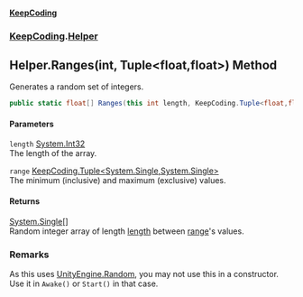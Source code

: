 #### [KeepCoding](index.md 'index')
### [KeepCoding](KeepCoding.md 'KeepCoding').[Helper](KeepCoding_Helper.md 'KeepCoding.Helper')
## Helper.Ranges(int, Tuple&lt;float,float&gt;) Method
Generates a random set of integers.  
```csharp
public static float[] Ranges(this int length, KeepCoding.Tuple<float,float> range);
```
#### Parameters
<a name='KeepCoding_Helper_Ranges(int_KeepCoding_Tuple_float_float_)_length'></a>
`length` [System.Int32](https://docs.microsoft.com/en-us/dotnet/api/System.Int32 'System.Int32')  
The length of the array.
  
<a name='KeepCoding_Helper_Ranges(int_KeepCoding_Tuple_float_float_)_range'></a>
`range` [KeepCoding.Tuple&lt;](KeepCoding_Tuple_T1_T2_.md 'KeepCoding.Tuple&lt;T1,T2&gt;')[System.Single](https://docs.microsoft.com/en-us/dotnet/api/System.Single 'System.Single')[,](KeepCoding_Tuple_T1_T2_.md 'KeepCoding.Tuple&lt;T1,T2&gt;')[System.Single](https://docs.microsoft.com/en-us/dotnet/api/System.Single 'System.Single')[&gt;](KeepCoding_Tuple_T1_T2_.md 'KeepCoding.Tuple&lt;T1,T2&gt;')  
The minimum (inclusive) and maximum (exclusive) values.
  
#### Returns
[System.Single](https://docs.microsoft.com/en-us/dotnet/api/System.Single 'System.Single')[[]](https://docs.microsoft.com/en-us/dotnet/api/System.Array 'System.Array')  
Random integer array of length [length](KeepCoding_Helper_Ranges(int_KeepCoding_Tuple_float_float_).md#KeepCoding_Helper_Ranges(int_KeepCoding_Tuple_float_float_)_length 'KeepCoding.Helper.Ranges(int, KeepCoding.Tuple&lt;float,float&gt;).length') between [range](KeepCoding_Helper_Ranges(int_KeepCoding_Tuple_float_float_).md#KeepCoding_Helper_Ranges(int_KeepCoding_Tuple_float_float_)_range 'KeepCoding.Helper.Ranges(int, KeepCoding.Tuple&lt;float,float&gt;).range')'s values.
### Remarks
As this uses [UnityEngine.Random](https://docs.microsoft.com/en-us/dotnet/api/UnityEngine.Random 'UnityEngine.Random'), you may not use this in a constructor. Use it in `Awake()` or `Start()` in that case.  

